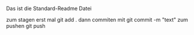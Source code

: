 Das ist die Standard-Readme Datei

zum stagen erst mal git add .
dann commiten mit git commit -m "text"
zum pushen git push
